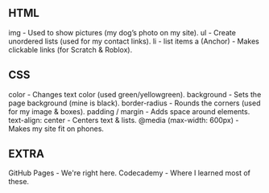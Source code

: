 HTML
-----
img - Used to show pictures (my dog’s photo on my site).
ul  - Create unordered lists (used for my contact links).
li - list items
a (Anchor) - Makes clickable links (for Scratch & Roblox).



CSS
-----
color - Changes text color (used green/yellowgreen).
background - Sets the page background (mine is black).
border-radius - Rounds the corners (used for my image & boxes).
padding / margin - Adds space around elements.
text-align: center - Centers text & lists.
@media (max-width: 600px) - Makes my site fit on phones.




EXTRA
-----
GitHub Pages - We're right here.
Codecademy - Where I learned most of these.
